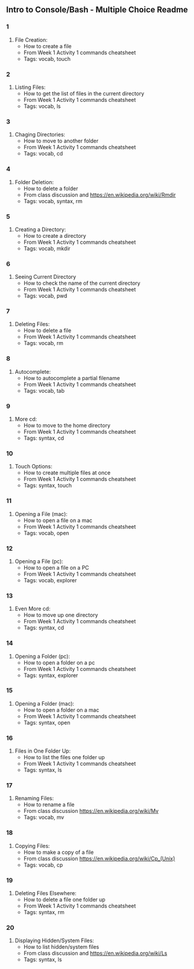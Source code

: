 ## Intro to Console/Bash - Multiple Choice Readme


### 1 

1. File Creation:
    * How to create a file
    * From Week 1 Activity 1 commands cheatsheet
    * Tags: vocab, touch


### 2 

1. Listing Files:
    * How to get the list of files in the current directory
    * From Week 1 Activity 1 commands cheatsheet
    * Tags: vocab, ls


### 3 

1. Chaging Directories:
    * How to move to another folder
    * From Week 1 Activity 1 commands cheatsheet
    * Tags: vocab, cd


### 4 

1. Folder Deletion:
    * How to delete a folder
    * From class discussion and https://en.wikipedia.org/wiki/Rmdir
    * Tags: vocab, syntax, rm


### 5 

1. Creating a Directory:
    * How to create a directory
    * From  Week 1 Activity 1 commands cheatsheet
    * Tags: vocab, mkdir


### 6 

1. Seeing Current Directory
    * How to check the name of the current directory
    * From Week 1 Activity 1 commands cheatsheet
    * Tags: vocab, pwd


### 7 

1. Deleting Files:
    * How to delete a file
    * From Week 1 Activity 1 commands cheatsheet
    * Tags: vocab, rm


### 8 

1. Autocomplete:
    * How to autocomplete a partial filename
    * From Week 1 Activity 1 commands cheatsheet
    * Tags: vocab, tab


### 9 

1. More cd:
    * How to move to the home directory
    * From Week 1 Activity 1 commands cheatsheet
    * Tags: syntax, cd


### 10 

1. Touch Options:
    * How to create multiple files at once
    * From Week 1 Activity 1 commands cheatsheet
    * Tags: syntax, touch


### 11 

1. Opening a File (mac):
    * How to open a file on a mac
    * From Week 1 Activity 1 commands cheatsheet
    * Tags: vocab, open


### 12 

1. Opening a File (pc):
    * How to open a file on a PC
    * From Week 1 Activity 1 commands cheatsheet
    * Tags: vocab, explorer


### 13 

1. Even More cd:
    * How to move up one directory
    * From Week 1 Activity 1 commands cheatsheet
    * Tags: syntax, cd


### 14 

1. Opening a Folder (pc):
    * How to open a folder on a pc
    * From Week 1 Activity 1 commands cheatsheet
    * Tags: syntax, explorer


### 15 

1. Opening a Folder (mac):
    * How to open a folder on a mac
    * From Week 1 Activity 1 commands cheatsheet
    * Tags: syntax, open


### 16 

1. Files in One Folder Up:
    * How to list the files one folder up
    * From Week 1 Activity 1 commands cheatsheet
    * Tags: syntax, ls


### 17 

1. Renaming Files:
    * How to rename a file
    * From class discussion https://en.wikipedia.org/wiki/Mv
    * Tags: vocab, mv


### 18 

1. Copying Files:
    * How to make a copy of a file
    * From class discussion https://en.wikipedia.org/wiki/Cp_(Unix)
    * Tags: vocab, cp


### 19 

1. Deleting Files Elsewhere:
    * How to delete a file one folder up
    * From Week 1 Activity 1 commands cheatsheet
    * Tags: syntax, rm


### 20 

1. Displaying Hidden/System Files:
    * How to list hidden/system files
    * From class discussion and https://en.wikipedia.org/wiki/Ls
    * Tags: syntax, ls
